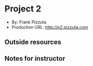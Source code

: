 # Project 2
+ By: Frank Pizzuta
+ Production URL: <http://p2.pizzuta.com>

## Outside resources


## Notes for instructor


